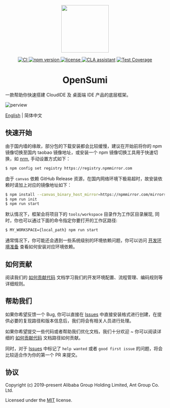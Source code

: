 <p align="center">
	<a href="https://github.com/opensumi/core"><img src="https://img.alicdn.com/imgextra/i3/O1CN01Rkfi5j1bJrBDnqEtt_!!6000000003445-2-tps-300-300.png" width="150" /></a>
</p>

<p align="center">
  <a href="https://github.com/opensumi/core/actions/workflows/ci.yml">
    <img src="https://github.com/opensumi/core/actions/workflows/ci.yml/badge.svg" alt="CI">
  </a>
  <a href="https://www.npmjs.com/package/@opensumi/ide-core-browser">
    <img src="https://img.shields.io/npm/v/@opensumi/ide-core-common.svg" alt="npm version" >
  </a>
  <a href="https://github.com/opensumi/core/blob/master/LICENSE.md">
    <img src="https://img.shields.io/npm/l/@opensumi/ide-core-common.svg" alt="license">
  </a>
  <a href="https://cla-assistant.io/opensumi/core"><img src="https://cla-assistant.io/readme/badge/opensumi/core" alt="CLA assistant" /></a>
  <a href="https://codecov.io/gh/opensumi/core">
    <img src="https://codecov.io/gh/opensumi/core/branch/main/graph/badge.svg?token=07JAPLU957" alt="Test Coverage">
  </a>
</p>
<h1 align="center">OpenSumi</h1>

一款帮助你快速搭建 CloudIDE 及 桌面端 IDE 产品的底层框架。

![perview](https://img.alicdn.com/imgextra/i1/O1CN01n6girT1wJ2OmjQ15K_!!6000000006286-2-tps-2844-1830.png)

[English](./README.md) | 简体中文

## 快速开始

由于国内墙的缘故，部分包的下载安装都会比较缓慢，建议在开始前将你的 npm 镜像切换至国内 taobao 镜像地址，或安装一个 npm 镜像切换工具用于快速切换，如 [nrm](https://www.npmjs.com/package/nrm), 手动设置方式如下：

```bash
$ npm config set registry https://registry.npmmirror.com
```

由于 `canvas` 依赖 GitHub Release 资源，在国内网络环境下极易超时，故安装依赖时请加上对应的镜像地址如下：

```bash
$ npm install --canvas_binary_host_mirror=https://npmmirror.com/mirrors/canvas/
$ npm run init
$ npm run start
```

默认情况下，框架会将项目下的 `tools/workspace` 目录作为工作区目录展现, 同时，你也可以通过下面的命令指定你要打开的工作区路径:

```bash
$ MY_WORKSPACE={local_path} npm run start
```

通常情况下，你可能还会遇到一些系统级别的环境依赖问题，你可以访问 [开发环境准备](./CONTRIBUTING-zh_CN.md#开发环境准备) 查看如何安装对应环境依赖。

## 如何贡献

阅读我们的 [如何贡献代码](./CONTRIBUTING-zh_CN.md) 文档学习我们的开发环境配置、流程管理、编码规则等详细规则。

## 帮助我们

如果你希望反馈一个 Bug, 你可以直接在 [Issues](https://github.com/opensumi/core/issues) 中直接安装格式进行创建，在提供必要的复现路径和版本信息后，我们将会有相关人员进行处理。

如果你希望提交一些代码或者帮助我们优化文档，我们十分欢迎 ~ 你可以阅读详细的 [如何贡献代码](./CONTRIBUTING-zh_CN.md) 文档路径如何贡献。

同时，对于 [Issues](https://github.com/opensumi/core/issues) 中标记了 `help wanted` 或者 `good first issue` 的问题，将会比较适合作为你的第一个 PR 来提交。

## 协议

Copyright (c) 2019-present Alibaba Group Holding Limited, Ant Group Co. Ltd.

Licensed under the [MIT](LICENSE) license.
